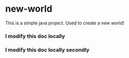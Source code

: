 # new-world
This is a simple java project. Used to create a new world!

### I modify this doc locally
### I modify this doc locally secondly
